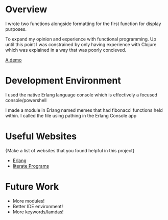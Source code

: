 # Overview

I wrote two functions alongside formatting for the first function for display purposes.

To expand my opinion and experience with functional programming. Up until this point I was constrained by only having experience with Clojure which was explained in a way that was poorly concieved.


[A demo](https://youtu.be/NxeqTlCd1bI)

# Development Environment

I used the native Erlang language console which is effectively a focused console/powershell

I made a module in Erlang named memes that had fibonacci functions held within. I called the file using pathing in the Erlang Console app

# Useful Websites

{Make a list of websites that you found helpful in this project}
* [Erlang](https://www.erlang.org)
* [literate Programs](https://literateprograms.org/fibonacci_numbers__erlang_.html)

# Future Work

* More modules!
* Better IDE environment!
* More keywords/lamdas!
